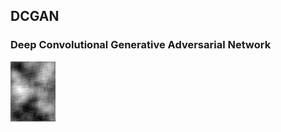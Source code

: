 ## DCGAN
### Deep Convolutional Generative Adversarial Network

![alt text](https://github.com/kimx3314/DCGAN/blob/master/DCGAN.gif)
